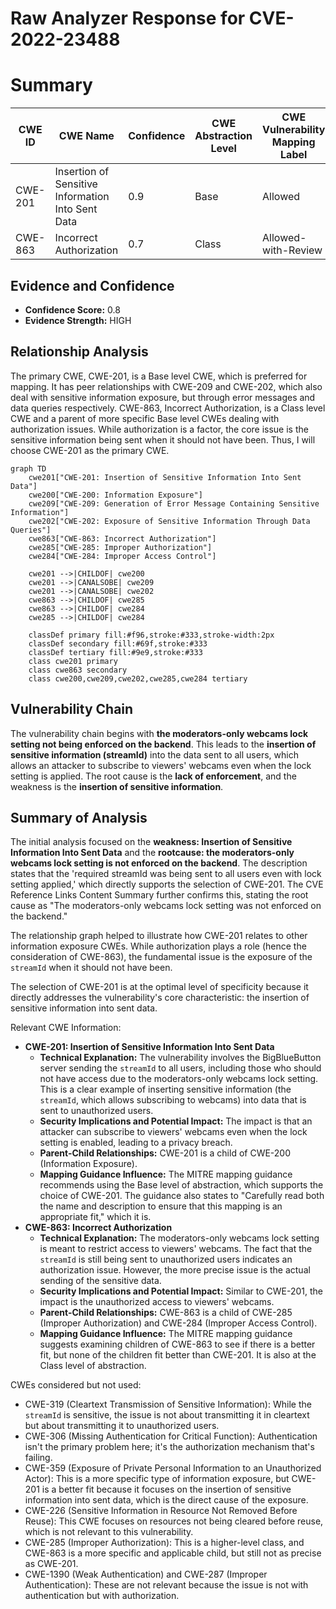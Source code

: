 # Raw Analyzer Response for CVE-2022-23488

# Summary
| CWE ID | CWE Name | Confidence | CWE Abstraction Level | CWE Vulnerability Mapping Label | CWE-Vulnerability Mapping Notes |
|---|---|---|---|---|---|
| CWE-201 | Insertion of Sensitive Information Into Sent Data | 0.9 | Base | Allowed | Primary CWE |
| CWE-863 | Incorrect Authorization | 0.7 | Class | Allowed-with-Review | Secondary Candidate |

## Evidence and Confidence

*   **Confidence Score:** 0.8
*   **Evidence Strength:** HIGH

## Relationship Analysis
The primary CWE, CWE-201, is a Base level CWE, which is preferred for mapping. It has peer relationships with CWE-209 and CWE-202, which also deal with sensitive information exposure, but through error messages and data queries respectively. CWE-863, Incorrect Authorization, is a Class level CWE and a parent of more specific Base level CWEs dealing with authorization issues. While authorization is a factor, the core issue is the sensitive information being sent when it should not have been. Thus, I will choose CWE-201 as the primary CWE.

```mermaid
graph TD
    cwe201["CWE-201: Insertion of Sensitive Information Into Sent Data"]
    cwe200["CWE-200: Information Exposure"]
    cwe209["CWE-209: Generation of Error Message Containing Sensitive Information"]
    cwe202["CWE-202: Exposure of Sensitive Information Through Data Queries"]
    cwe863["CWE-863: Incorrect Authorization"]
    cwe285["CWE-285: Improper Authorization"]
    cwe284["CWE-284: Improper Access Control"]
    
    cwe201 -->|CHILDOF| cwe200
    cwe201 -->|CANALSOBE| cwe209
    cwe201 -->|CANALSOBE| cwe202
    cwe863 -->|CHILDOF| cwe285
    cwe863 -->|CHILDOF| cwe284
    cwe285 -->|CHILDOF| cwe284
    
    classDef primary fill:#f96,stroke:#333,stroke-width:2px
    classDef secondary fill:#69f,stroke:#333
    classDef tertiary fill:#9e9,stroke:#333
    class cwe201 primary
    class cwe863 secondary
    class cwe200,cwe209,cwe202,cwe285,cwe284 tertiary
```

## Vulnerability Chain
The vulnerability chain begins with **the moderators-only webcams lock setting not being enforced on the backend**. This leads to the **insertion of sensitive information (streamId)** into the data sent to all users, which allows an attacker to subscribe to viewers' webcams even when the lock setting is applied. The root cause is the **lack of enforcement**, and the weakness is the **insertion of sensitive information**.

## Summary of Analysis
The initial analysis focused on the **weakness: Insertion of Sensitive Information Into Sent Data** and the **rootcause: the moderators-only webcams lock setting is not enforced on the backend**. The description states that the 'required streamId was being sent to all users even with lock setting applied,' which directly supports the selection of CWE-201. The CVE Reference Links Content Summary further confirms this, stating the root cause as "The moderators-only webcams lock setting was not enforced on the backend."

The relationship graph helped to illustrate how CWE-201 relates to other information exposure CWEs. While authorization plays a role (hence the consideration of CWE-863), the fundamental issue is the exposure of the `streamId` when it should not have been.

The selection of CWE-201 is at the optimal level of specificity because it directly addresses the vulnerability's core characteristic: the insertion of sensitive information into sent data.

Relevant CWE Information:

*   **CWE-201: Insertion of Sensitive Information Into Sent Data**
    *   **Technical Explanation:** The vulnerability involves the BigBlueButton server sending the `streamId` to all users, including those who should not have access due to the moderators-only webcams lock setting. This is a clear example of inserting sensitive information (the `streamId`, which allows subscribing to webcams) into data that is sent to unauthorized users.
    *   **Security Implications and Potential Impact:** The impact is that an attacker can subscribe to viewers' webcams even when the lock setting is enabled, leading to a privacy breach.
    *   **Parent-Child Relationships:** CWE-201 is a child of CWE-200 (Information Exposure).
    *   **Mapping Guidance Influence:** The MITRE mapping guidance recommends using the Base level of abstraction, which supports the choice of CWE-201. The guidance also states to "Carefully read both the name and description to ensure that this mapping is an appropriate fit," which it is.
*   **CWE-863: Incorrect Authorization**
    *   **Technical Explanation:** The moderators-only webcams lock setting is meant to restrict access to viewers' webcams. The fact that the `streamId` is still being sent to unauthorized users indicates an authorization issue. However, the more precise issue is the actual sending of the sensitive data.
    *   **Security Implications and Potential Impact:** Similar to CWE-201, the impact is the unauthorized access to viewers' webcams.
    *   **Parent-Child Relationships:** CWE-863 is a child of CWE-285 (Improper Authorization) and CWE-284 (Improper Access Control).
    *   **Mapping Guidance Influence:** The MITRE mapping guidance suggests examining children of CWE-863 to see if there is a better fit, but none of the children fit better than CWE-201. It is also at the Class level of abstraction.

CWEs considered but not used:

*   CWE-319 (Cleartext Transmission of Sensitive Information): While the `streamId` is sensitive, the issue is not about transmitting it in cleartext but about transmitting it to unauthorized users.
*   CWE-306 (Missing Authentication for Critical Function): Authentication isn't the primary problem here; it's the authorization mechanism that's failing.
*   CWE-359 (Exposure of Private Personal Information to an Unauthorized Actor): This is a more specific type of information exposure, but CWE-201 is a better fit because it focuses on the insertion of sensitive information into sent data, which is the direct cause of the exposure.
*   CWE-226 (Sensitive Information in Resource Not Removed Before Reuse): This CWE focuses on resources not being cleared before reuse, which is not relevant to this vulnerability.
*   CWE-285 (Improper Authorization): This is a higher-level class, and CWE-863 is a more specific and applicable child, but still not as precise as CWE-201.
*   CWE-1390 (Weak Authentication) and CWE-287 (Improper Authentication): These are not relevant because the issue is not with authentication but with authorization.